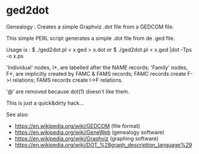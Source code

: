 # ged2dot
Genealogy : Creates a simple Graphviz .dot file from a GEDCOM file.

This simple PERL script generates a simple .dot file from de .ged file.

Usage is :
   $ ./ged2dot.pl < x.ged > x.dot
or
   $ ./ged2dot.pl < x.ged |dot -Tps -o x.ps

'Individual' nodes, I*, are labelled after the NAME records;
'Family' nodes, F*, are implicitly created by FAMC & FAMS records;
FAMC records create F->I relations;
FAMS records create I->F relations.

'@' are removed because dot(1) doesn't like them.

This is just a quick&dirty hack...

See also:
 - https://en.wikipedia.org/wiki/GEDCOM (file format)
 - https://en.wikipedia.org/wiki/GeneWeb (genealogy software)
 - https://en.wikipedia.org/wiki/Graphviz (graphing software)
 - https://en.wikipedia.org/wiki/DOT_%28graph_description_language%29


